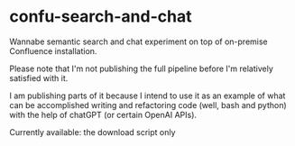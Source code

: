 # confu-search-and-chat
Wannabe semantic search and chat experiment on top of on-premise Confluence installation.

Please note that I'm not publishing the full pipeline before I'm relatively satisfied with it.

I am publishing parts of it because I intend to use it as an example of what can be accomplished
writing and refactoring code (well, bash and python) with the help of chatGPT (or certain OpenAI
APIs).

Currently available: the download script only
